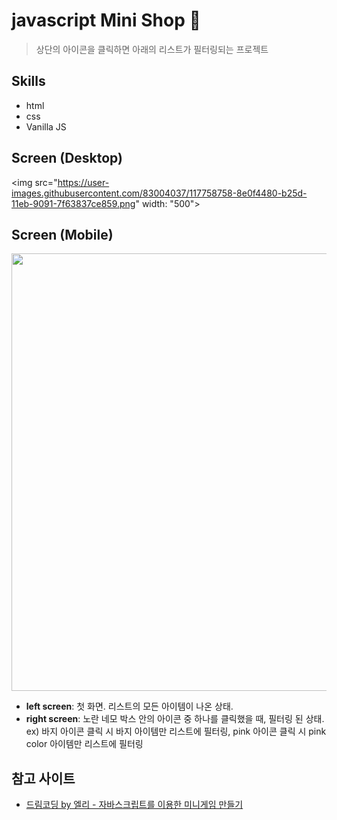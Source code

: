 # javascript Mini Shop 👗

> 상단의 아이콘을 클릭하면 아래의
> 리스트가 필터링되는 프로젝트

## Skills

- html
- css
- Vanilla JS

## Screen (Desktop)
<img src="https://user-images.githubusercontent.com/83004037/117758758-8e0f4480-b25d-11eb-9091-7f63837ce859.png" width: "500">

## Screen (Mobile)
<img src="https://user-images.githubusercontent.com/83004037/117317060-230fe780-aec4-11eb-828a-e3e3f35e65dd.PNG"  width="700">

- **left screen**: 첫 화면. 리스트의 모든 아이템이 나온 상태.
- **right screen**: 노란 네모 박스 안의 아이콘 중 하나를 클릭했을 때, 필터링 된 상태. <br/>
  ex) 바지 아이콘 클릭 시 바지 아이템만 리스트에 필터링, pink 아이콘 클릭 시 pink color 아이템만 리스트에 필터링

## 참고 사이트

- [드림코딩 by 엘리 - 자바스크립트를 이용한 미니게임 만들기](https://www.youtube.com/watch?v=6oGctyyeZ6E)
